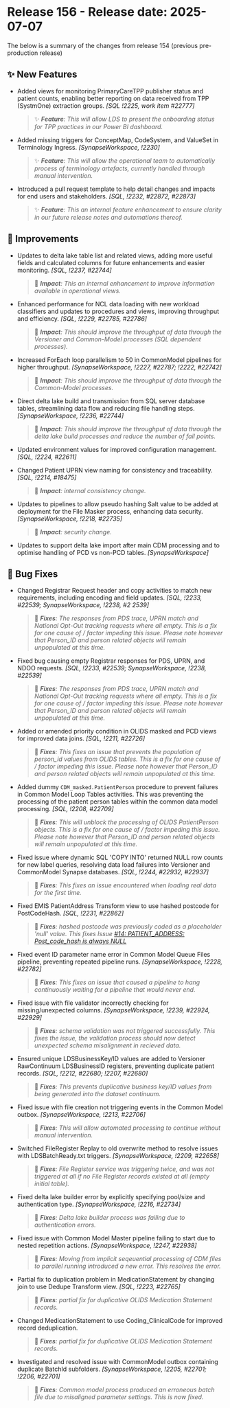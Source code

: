 # Release 156 - Release date: 2025-07-07

The below is a summary of the changes from release 154 (previous pre-production release)

## ✨ New Features

- Added views for monitoring PrimaryCareTPP publisher status and patient counts, enabling better reporting on data received from TPP (SystmOne) extraction groups. *[SQL !2225, work item #22777]*
  > ✨ ***Feature**: This will allow LDS to present the onboarding status for TPP practices in our Power BI dashboard.*

- Added missing triggers for ConceptMap, CodeSystem, and ValueSet in Terminology Ingress. *[SynapseWorkspace, !2230]*
  > ✨ ***Feature**: This will allow the operational team to automatically process of terminology artefacts, currently handled through manual intervention.*

- Introduced a pull request template to help detail changes and impacts for end users and stakeholders. *[SQL, !2232, #22872, #22873]*
  > ✨ ***Feature**: This an internal feature enhancement to ensure clarity in our future release notes and automations thereof.*

## 🧰 Improvements

- Updates to delta lake table list and related views, adding more useful fields and calculated columns for future enhancements and easier monitoring. *[SQL, !2237, #22744]*
  > 🎯 ***Impact**: This an internal enhancement to improve information available in operational views.*

- Enhanced performance for NCL data loading with new workload classifiers and updates to procedures and views, improving throughput and efficiency. *[SQL, !2229, #22785,
#22786]*
  > 🎯 ***Impact**: This should improve the throughput of data through the Versioner and Common-Model processes (SQL dependent processes).*

- Increased ForEach loop parallelism to 50 in CommonModel pipelines for higher throughput. *[SynapseWorkspace, !2227, #22787; !2222, #22742]*
  > 🎯 ***Impact**: This should improve the throughput of data through the Common-Model processes.*

- Direct delta lake build and transmission from SQL server database tables, streamlining data flow and reducing file handling steps. *[SynapseWorkspace, !2236, #22744]*
  > 🎯 ***Impact**: This should improve the throughput of data through the delta lake build processes and reduce the number of fail points.*

- Updated environment values for improved configuration management. *[SQL, !2224, #22611]*
- Changed Patient UPRN view naming for consistency and traceability. *[SQL, !2214, #18475]*
    > 🎯 ***Impact**: internal consistency change.*

- Updates to pipelines to allow pseudo hashing Salt value to be added at deployment for the File Masker process, enhancing data security. *[SynapseWorkspace, !2218, #22735]*
    > 🎯 ***Impact**: security change.*

- Updates to support delta lake import after main CDM processing and to optimise handling of PCD vs non-PCD tables. *[SynapseWorkspace]*

## 🐞 Bug Fixes

- Changed Registrar Request header and copy activities to match new requirements, including encoding and field updates. *[SQL, !2233, #22539; SynapseWorkspace, !2238, #2
2539]*
    > 🐞 ***Fixes**: The responses from PDS trace, UPRN match and National Opt-Out tracking requests where all empty. This is a fix for one cause of / factor impeding this issue. Please note however that Person_ID and person related objects will remain unpopulated at this time.*

- Fixed bug causing empty Registrar responses for PDS, UPRN, and NDOO requests. *[SQL, !2233, #22539; SynapseWorkspace, !2238, #22539]*
    > 🐞 ***Fixes**: The responses from PDS trace, UPRN match and National Opt-Out tracking requests where all empty. This is a fix for one cause of / factor impeding this issue. Please note however that Person_ID and person related objects will remain unpopulated at this time.*

- Added or amended priority condition in OLIDS masked and PCD views for improved data joins. *[SQL, !2211, #22726]*
    > 🐞 ***Fixes**: This fixes an issue that prevents the population of person_id values from OLIDS tables. This is a fix for one cause of / factor impeding this issue. Please note however that Person_ID and person related objects will remain unpopulated at this time.*

- Added dummy `CDM_masked.PatientPerson` procedure to prevent failures in Common Model Loop Tables activities. This was preventing the processing of the patient person tables within the common data model processing. *[SQL, !2208, #22709]*
    > 🐞 ***Fixes**: This will unblock the processing of OLIDS PatientPerson objects. This is a fix for one cause of / factor impeding this issue. Please note however that Person_ID and person related objects will remain unpopulated at this time.*

- Fixed issue where dynamic SQL 'COPY INTO' returned NULL row counts for new label queries, resolving data load failures into Versioner and CommonModel Synapse databases. *[SQL, !2244, #22932, #22937]*
    > 🐞 ***Fixes**: This fixes an issue encountered when loading real data for the first time.*

- Fixed EMIS PatientAddress Transform view to use hashed postcode for PostCodeHash. *[SQL, !2231, #22862]*
    > 🐞 ***Fixes**: hashed postcode was previously coded as a placeholder 'null' value. This fixes Issue [#14: PATIENT_ADDRESS: Post_code_hash is always NULL](https://github.com/NHSISL/Datasets/issues/14)*

- Fixed event ID parameter name error in Common Model Queue Files pipeline, preventing repeated pipeline runs. *[SynapseWorkspace, !2228, #22782]*
    > 🐞 ***Fixes**: This fixes an issue that caused a pipeline to hang continuously waiting for a pipeline that would never end.*

- Fixed issue with file validator incorrectly checking for missing/unexpected columns. *[SynapseWorkspace, !2239, #22924, #22929]*
    > 🐞 ***Fixes**: schema validation was not triggered successfully. This fixes the issue, the validation process should now detect unexpected schema misalignment in recieved data.*

- Ensured unique LDSBusinessKey/ID values are added to Versioner RawContinuum LDSBusinessID registers, preventing duplicate patient records. *[SQL, !2212, #22680; !2207,
#22680]*
    > 🐞 ***Fixes**: This prevents duplicative business key/ID values from being generated into the dataset continuum.*

- Fixed issue with file creation not triggering events in the Common Model outbox. *[SynapseWorkspace, !2213, #22706]*
    > 🐞 ***Fixes**: This will allow automated processing to continue without manual intervention.*

- Switched FileRegister Replay to old overwrite method to resolve issues with LDSBatchReady.txt triggers. *[SynapseWorkspace, !2209, #22658]*
    > 🐞 ***Fixes**: File Register service was triggering twice, and was not triggered at all if no File Register records existed at all (empty initial table).*

- Fixed delta lake builder error by explicitly specifying pool/size and authentication type. *[SynapseWorkspace, !2216, #22734]*
    > 🐞 ***Fixes**: Delta lake builder process was failing due to authentication errors.*

- Fixed issue with Common Model Master pipeline failing to start due to nested repetition actions. *[SynapseWorkspace, !2247, #22938]*
    > 🐞 ***Fixes**: Moving from implicit seqeuential processing of CDM files to parallel running introduced a new error. This resolves the error.*

- Partial fix to duplication problem in MedicationStatement by changing join to use Dedupe Transform view. *[SQL, !2223, #22765]*
    > 🐞 ***Fixes**: partial fix for duplicative OLIDS Medication Statement records.*

- Changed MedicationStatement to use Coding_ClinicalCode for improved record deduplication.
    > 🐞 ***Fixes**: partial fix for duplicative OLIDS Medication Statement records.*

- Investigated and resolved issue with CommonModel outbox containing duplicate BatchId subfolders. *[SynapseWorkspace, !2205, #22701; !2206, #22701]*
    > 🐞 ***Fixes**: Common model process produced an erroneous batch file due to misaligned parameter settings. This is now fixed.*
